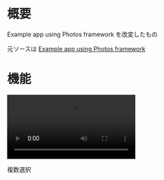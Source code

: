 # 概要

Example app using Photos framework
を改変したもの

元ソースは
[Example app using Photos framework](https://developer.apple.com/library/content/samplecode/UsingPhotosFramework/Introduction/Intro.html#//apple_ref/doc/uid/TP40014575-Intro-DontLinkElementID_2)

# 機能

![video](https://pbs.twimg.com/tweet_video/CyZmOaaUkAAO9fk.mp4)

複数選択

